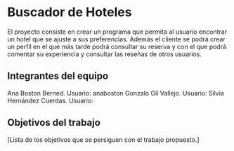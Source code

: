 # Buscador de Hoteles

El proyecto consiste en crear un programa que permita al usuario encontrar un hotel que se ajuste a sus preferencias. Además el cliente se podrá crear un perfil en el que más tarde podrá consultar su reserva y con el que podrá comentar su experiencia y consultar las reseñas de otros usuarios.

## Integrantes del equipo

Ana Boston Berned. Usuario: anaboston
Gonzalo Gil Vallejo. Usuario:
Silvia Hernández Cuerdas. Usuario:

## Objetivos del trabajo

[Lista de los objetivos que se persiguen con el trabajo propuesto.]
